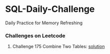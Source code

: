 # SQL-Daily-Challenge
Daily Practice for Memory Refreshing <br>
### Challenges on Leetcode <br>
1. Challenge 175 Combine Two Tables: [solution](solution_1.txt)
